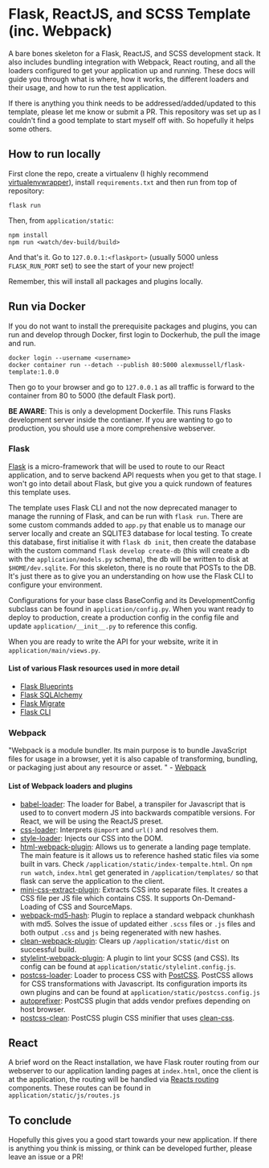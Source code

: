 # Flask, ReactJS, and SCSS Template (inc. Webpack)

A bare bones skeleton for a Flask, ReactJS, and SCSS development stack. It also includes bundling integration with Webpack, React routing, and all the loaders configured to get your application up and running. These docs will guide you through what is where, how it works, the different loaders and their usage, and how to run the test application.

If there is anything you think needs to be addressed/added/updated to this template, please let me know or submit a PR. This repository was set up as I couldn't find a good template to start myself off with. So hopefully it helps some others.

## How to run locally
First clone the repo, create a virtualenv (I highly recommend [virtualenvwrapper](https://virtualenvwrapper.readthedocs.io/en/latest/)), install `requirements.txt` and then run from top of repository:

```
flask run
```
Then, from `application/static`:

```
npm install
npm run <watch/dev-build/build>
```

And that's it. Go to `127.0.0.1:<flaskport>` (usually 5000 unless `FLASK_RUN_PORT` set) to see the start of your new project!

Remember, this will install all packages and plugins locally.

## Run via Docker
If you do not want to install the prerequisite packages and plugins, you can  run and develop through Docker, first login to Dockerhub, the pull the image and run.

```
docker login --username <username>
docker container run --detach --publish 80:5000 alexmussell/flask-template:1.0.0
```

Then go to your browser and go to `127.0.0.1` as all traffic is forward to the container from 80 to 5000 (the default Flask port). 

__BE AWARE__: This is only a development Dockerfile. This runs Flasks development server inside the contianer. If you are wanting to go to production, you should use a more comprehensive webserver.


### Flask
[Flask](https://flask.palletsprojects.com/en/1.1.x/quickstart/) is a micro-framework that will be used to route to our React application, and to serve backend API requests when you get to that stage. I won't go into detail about Flask, but give you a quick rundown of features this template uses.

The template uses Flask CLI and not the now deprecated manager to manage the running of Flask, and can be run with `flask run`. There are some custom commands added to `app.py` that enable us to manage our server locally and create an SQLITE3 database for local testing. To create this database, first initialise it with `flask db init`, then create the database with the custom command `flask develop create-db` (this will create a db with the `application/models.py` schema), the db will be written to disk at `$HOME/dev.sqlite`. For this skeleton, there is no route that POSTs to the DB. It's just there as to give you an understanding on how use the Flask CLI to configure your environment.

Configurations for your base class BaseConfig and its DevelopmentConfig subclass can be found in `application/config.py`. When you want ready to deploy to production, create a production config in the config file and update `application/__init__.py` to reference this config.

When you are ready to write the API for your website, write it in `application/main/views.py`.

#### List of various Flask resources used in more detail

* [Flask Blueprints](https://flask.palletsprojects.com/en/1.0.x/blueprints/)
* [Flask SQLAlchemy](https://flask-sqlalchemy.palletsprojects.com/en/2.x/)
* [Flask Migrate](https://flask-migrate.readthedocs.io/en/latest/)
* [Flask CLI](https://flask.palletsprojects.com/en/1.1.x/cli/)


### Webpack
"Webpack is a module bundler. Its main purpose is to bundle JavaScript files for usage in a browser, yet it is also capable of transforming, bundling, or packaging just about any resource or asset. " - [Webpack](https://github.com/webpack/webpack)

#### List of Webpack loaders and plugins
* [babel-loader](https://babeljs.io/): The loader for Babel, a transpiler for Javascript that is used to to convert modern JS into backwards compatible versions. For React, we will be using the ReactJS preset.
* [css-loader](https://github.com/webpack-contrib/css-loader): Interprets `@import` and `url()` and resolves them.
* [style-loader](https://github.com/webpack-contrib/style-loader): Injects our CSS into the DOM.
* [html-webpack-plugin](https://github.com/jantimon/html-webpack-plugin): Allows us to generate a landing page template. The main feature is it allows us to reference hashed static files via some built in vars. Check `/application/static/index-tempalte.html`. On `npm run watch`, `index.html` get generated in `/application/templates/` so that flask can serve the application to the client.
* [mini-css-extract-plugin](https://webpack.js.org/plugins/mini-css-extract-plugin): Extracts CSS into separate files. It creates a CSS file per JS file which contains CSS. It supports On-Demand-Loading of CSS and SourceMaps.
* [webpack-md5-hash](https://www.npmjs.com/package/webpack-md5-hash): Plugin to replace a standard webpack chunkhash with md5. Solves the issue of updated either `.scss` files or `.js` files and both output `.css` and `js` being regenerated with new hashes.
* [clean-webpack-plugin](https://github.com/johnagan/clean-webpack-plugin): Clears up `/application/static/dist` on successful build.
* [stylelint-webpack-plugin](https://github.com/webpack-contrib/stylelint-webpack-plugin): A plugin to lint your SCSS (and CSS). Its config can be found at `application/static/stylelint.config.js`.
* [postcss-loader](https://github.com/postcss/postcss-loader): Loader to process CSS with [PostCSS](https://postcss.org/). PostCSS allows for CSS transformations with Javascript. Its configuration imports its own plugins and can be found at `application/static/postcss.config.js`
* [autoprefixer](https://github.com/postcss/autoprefixer): PostCSS plugin that adds vendor prefixes depending on host browser.
* [postcss-clean](https://www.npmjs.com/package/postcss-clean): PostCSS plugin CSS minifier that uses [clean-css](https://github.com/jakubpawlowicz/clean-css).

## React
A brief word on the React installation, we have Flask router routing from our webserver to our application landing pages at `index.html`, once the client is at the application, the routing will be handled via [Reacts routing](https://reacttraining.com/react-router/) components. These routes can be found in `application/static/js/routes.js`

## To conclude
Hopefully this gives you a good start towards your new application. If there is anything you think is missing, or think can be developed further, please leave an issue or a PR!
